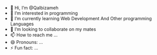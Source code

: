 - 👋 Hi, I’m @Qalbizameh
- 👀 I’m interested in programming
- 🌱 I’m currently learning Web Development And Other programming Languages
- 💞️ I’m looking to collaborate on my mates 
- 📫 How to reach me ...
- 😄 Pronouns: ...
- ⚡ Fun fact: ...

<!---
Qalbizameh/Qalbizameh is a ✨ special ✨ repository because its `README.md` (this file) appears on your GitHub profile.
You can click the Preview link to take a look at your changes.
--->
